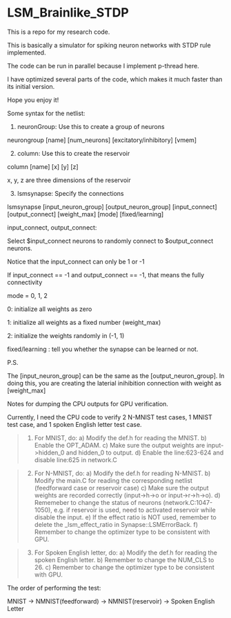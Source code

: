 # LSM_Brainlike_STDP

This is a repo for my research code. 

This is basically a simulator for spiking neuron networks with STDP rule implemented. 

The code can be run in parallel because I implement p-thread here.

I have optimized several parts of the code, which makes it much faster than its initial version.

Hope you enjoy it!

Some syntax for the netlist:


1) neuronGroup: Use this to create a group of neurons

neurongroup [name] [num_neurons] [excitatory/inhibitory] [vmem]

2) column: Use this to create the reservoir

column [name] [x] [y] [z]

x, y, z are three dimensions of the reservoir

3) lsmsynapse: Specify the connections

lsmsynapse [input_neuron_group] [output_neuron_group] [input_connect] [output_connect] [weight_max] [mode] [fixed/learning]

input_connect, output_connect:

Select $input_connect neurons to randomly connect to $output_connect neurons.

Notice that the input_connect can only be 1 or -1

If input_connect == -1 and output_connect == -1, that means the fully connectivity

mode = 0, 1, 2

0: initialize all weights as zero

1: initialize all weights as a fixed number (weight_max)

2: initialize the weights randomly in (-1, 1)

fixed/learning : tell you whether the synapse can be learned or not.


P.S.

The [input_neuron_group] can be the same as the [output_neuron_group]. In doing this, you are creating the laterial inihibition connection with weight as [weight_max]


Notes for dumping the CPU outputs for GPU verification.

Currently, I need the CPU code to verify 2 N-MNIST test cases, 1 MNIST test case, and 1 spoken English letter test case.

>1) For MNIST, do:
>    a) Modify the def.h for reading the MNIST.
>    b) Enable the OPT_ADAM.
>    c) Make sure the output weights are input->hidden_0 and hidden_0 to output.
>    d) Enable the line:623-624 and disable line:625 in network.C

>2) For N-MNIST, do:
>    a) Modify the def.h for reading N-MNIST.
>    b) Modify the main.C for reading the corresponding netlist (feedforward case or reservoir case)
>    c) Make sure the output weights are recorded correctly (input->h->o or input->r->h->o).
>    d) Rememeber to change the status of neurons (network.C:1047-1050), e.g. if reservoir is used, need to activated reservoir while disable the input. 
>    e) If the effect ratio is  NOT used, remember to delete the _lsm_effect_ratio in Synapse::LSMErrorBack.
>    f) Remember to change the optimizer type to be consistent with GPU.

>3) For Spoken English letter, do:
>    a) Modify the def.h for reading the spoken English letter.
>    b) Remember to change the NUM_CLS to 26.
>    c) Remember to change the optimizer type to be consistent with GPU.

The order of performing the test:

MNIST -> NMNIST(feedforward) -> NMNIST(reservoir) -> Spoken English Letter

